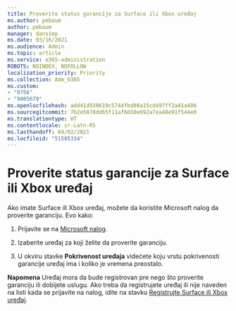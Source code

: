 ```yaml
---
title: Proverite status garancije za Surface ili Xbox uređaj
ms.author: pebaum
author: pebaum
manager: dansimp
ms.date: 03/16/2021
ms.audience: Admin
ms.topic: article
ms.service: o365-administration
ROBOTS: NOINDEX, NOFOLLOW
localization_priority: Priority
ms.collection: Adm_O365
ms.custom:
- "9756"
- "9005679"
ms.openlocfilehash: add41d938619c5744fbd08a15cd497ff2a41a486
ms.sourcegitcommit: 7b2e5078dd65f11af6650e692a7ea48e91f544e0
ms.translationtype: HT
ms.contentlocale: sr-Latn-RS
ms.lasthandoff: 04/02/2021
ms.locfileid: "51505334"
---
```

# <a name="check-the-warranty-status-for-a-surface-or-xbox-device"></a>Proverite status garancije za Surface ili Xbox uređaj

Ako imate Surface ili Xbox uređaj, možete da koristite Microsoft nalog da proverite garanciju. Evo kako:

1. Prijavite se na [Microsoft nalog](https://account.microsoft.com/devices/). 

1. Izaberite uređaj za koji želite da proverite garanciju.

1. U okviru stavke **Pokrivenost uređaja** videćete koju vrstu pokrivenosti garancije uređaj ima i koliko je vremena preostalo.

**Napomena** Uređaj mora da bude registrovan pre nego što proverite garanciju ili dobijete uslugu. Ako treba da registrujete uređaj ili nije naveden na listi kada se prijavite na nalog, idite na stavku [Registrujte Surface ili Xbox uređaj](https://support.microsoft.com/surface/register-your-surface-or-xbox-fd7d73f8-b0e6-c9fa-e83b-0b64652e2376).
